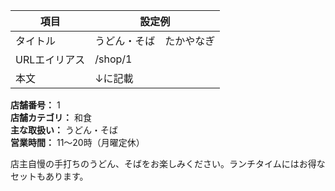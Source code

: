 | 項目 | 設定例 |
| --- | --- |
| タイトル | うどん・そば　たかやなぎ |
| URLエイリアス | /shop/1 |
| 本文 |↓に記載|

**店舗番号：** 1<br>
**店舗カテゴリ：** 和食<br>
**主な取扱い：** うどん・そば<br>
**営業時間：** 11〜20時（月曜定休）

店主自慢の手打ちのうどん、そばをお楽しみください。ランチタイムにはお得なセットもあります。
